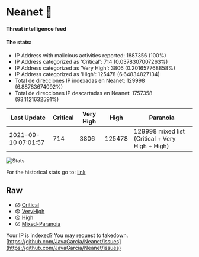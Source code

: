 # Neanet :hocho:
#### Threat intelligence feed
#### The stats:

- IP Address with malicious activities reported: 1887356 (100%)
- IP Address categorized as 'Critical':  714 (0.0378307007263%)
- IP Address categorized as 'Very High':  3806 (0.201657768858%)
- IP Address categorized as 'High':  125478 (6.64834827134)
- Total de direcciones IP indexadas en Neanet:  129998 (6.88783674092%)
- Total de direcciones IP descartadas en Neanet:  1757358 (93.1121632591%)

| Last Update | Critical | Very High | High | Paranoia |
| --- | --- | --- | --- | --- |
| 2021-09-10 07:01:57 | 714 | 3806 | 125478 | 129998 mixed list (Critical + Very High + High)|

![Stats](https://docs.google.com/spreadsheets/d/e/2PACX-1vSnaNMIXVabIpDJjufMlzH7poXnshF3mgd8Is1g9ytUEzVsP5my4Trn8f-xkoLLQ38xpL3HtmUexLo6/pubchart?oid=501124687&format=image)

For the historical stats go to: [link](/stats.csv)
## Raw
- :scream: [Critical](https://raw.githubusercontent.com/JavaGarcia/Neanet/master/blacklists/neanet_critical.txt)
- :fearful: [VeryHigh](https://raw.githubusercontent.com/JavaGarcia/Neanet/master/blacklists/neanet_veryHigh.txtt)
- :frowning: [High](https://raw.githubusercontent.com/JavaGarcia/Neanet/master/blacklists/neanet_high.txt)
- :dizzy_face: [Mixed-Paranoia](https://raw.githubusercontent.com/JavaGarcia/Neanet/master/blacklists/neanet_all.txt)


Your IP is indexed? You may request to takedown. [https://github.com/JavaGarcia/Neanet/issues](https://github.com/JavaGarcia/Neanet/issues)






















































































































































































































































































































































































































































































































































































































































































































































































































































































































































































































































































































































































































































































































































































































































































































































































































































































































































































































































































































































































































































































































































































































































































































































































































































































































































































































































































































































































































































































































































































































































































































































































































































































































































































































































































































































































































































































































































































































































































































































































































































































































































































































































































































































































































































































































































































































































































































































































































































































































































































































































































































































































































































































































































































































































































































































































































































































































































































































































































































































































































































































































































































































































































































































































































































































































































































































































































































































































































































































































































































































































































































































































































































































































































































































































































































































































































































































































































































































































































































































































































































































































































































































































































































































































































































































































































































































































































































































































































































